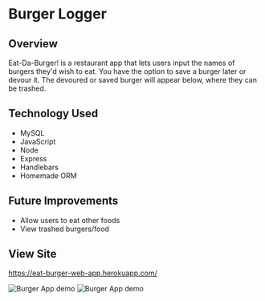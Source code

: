 # Burger Logger

## Overview 

Eat-Da-Burger! is a restaurant app that lets users input the names of burgers they'd wish to eat. You have the option to save a burger later or devour it. The devoured or saved burger will appear below, where they can be trashed.

## Technology Used

- MySQL
- JavaScript
- Node 
- Express 
- Handlebars 
- Homemade ORM 

## Future Improvements

- Allow users to eat other foods
- View trashed burgers/food

## View Site

https://eat-burger-web-app.herokuapp.com/

![Burger App demo](./assets/burger-app.gif)
![Burger App demo](./assets/burger-logger.gif)
